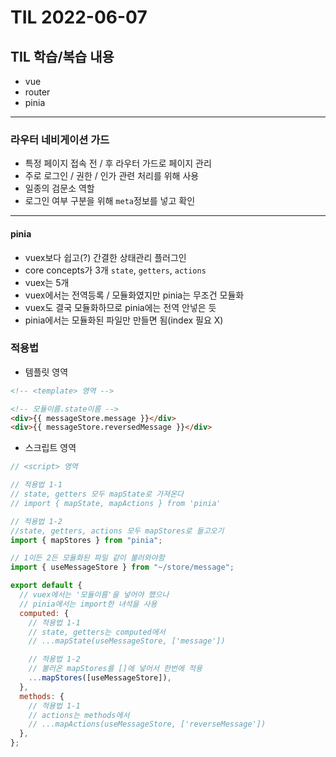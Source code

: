 # TIL 2022-06-07

## TIL 학습/복습 내용

- vue
- router
- pinia

---

### 라우터 네비게이션 가드

- 특정 페이지 접속 전 / 후 라우터 가드로 페이지 관리
- 주로 로그인 / 권한 / 인가 관련 처리를 위해 사용
- 일종의 검문소 역할
- 로그인 여부 구분을 위해 `meta`정보를 넣고 확인

---

#### pinia

- vuex보다 쉽고(?) 간결한 상태관리 플러그인
- core concepts가 3개 `state`, `getters`, `actions`
- vuex는 5개
- vuex에서는 전역등록 / 모듈화였지만 pinia는 무조건 모듈화
- vuex도 결국 모듈화하므로 pinia에는 전역 안넣은 듯
- pinia에서는 모듈화된 파일만 만들면 됨(index 필요 X)

### 적용법

- 템플릿 영역

```html
<!-- <template> 영역 -->

<!-- 모듈이름.state이름 -->
<div>{{ messageStore.message }}</div>
<div>{{ messageStore.reversedMessage }}</div>
```

- 스크립트 영역

```js
// <script> 영역

// 적용법 1-1
// state, getters 모두 mapState로 가져온다
// import { mapState, mapActions } from 'pinia'

// 적용법 1-2
//state, getters, actions 모두 mapStores로 들고오기
import { mapStores } from "pinia";

// 1이든 2든 모듈화된 파일 같이 불러와야함
import { useMessageStore } from "~/store/message";

export default {
  // vuex에서는 '모듈이름'을 넣어야 했으나
  // pinia에서는 import한 녀석을 사용
  computed: {
    // 적용법 1-1
    // state, getters는 computed에서
    // ...mapState(useMessageStore, ['message'])

    // 적용법 1-2
    // 불러온 mapStores를 []에 넣어서 한번에 적용
    ...mapStores([useMessageStore]),
  },
  methods: {
    // 적용법 1-1
    // actions는 methods에서
    // ...mapActions(useMessageStore, ['reverseMessage'])
  },
};
```
